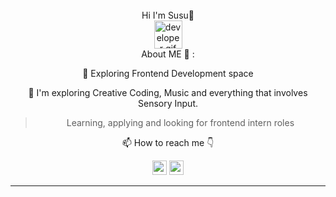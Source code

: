 <div align="center">
</br> Hi I'm Susu👋
<br>
 
 <img src="/images/Developer.gif" alt="developer gif"  height="45px">

 <div align="center"> About ME 💬 :
<p align="center">🌱 Exploring Frontend Development space
<br>
 
<p align="center"> 🔭 I'm exploring Creative Coding, Music and everything that involves Sensory Input.
<br>
 
 <blockquote>Learning, applying and looking for frontend intern roles</blockquote>
 
  📫 How to reach me 👇
</p>
<p align="center"> <a href="https://www.linkedin.com/in/suwaibat-suleiman-502322246/"><img src="https://img.shields.io/badge/linkedin-%230077B5.svg?&style=for-the-badge&logo=linkedin&logoColor=white" height=23></a> <a href="suleimansuwaibat@gmail.com"><img src="https://img.shields.io/badge/Gmail-D14836?style=for-the-badge&logo=gmail&logoColor=white" height=23<></a> </p>
<hr>
<!--
**Susu-spec/Susu-spec** is a ✨ _special_ ✨ repository because its `README.md` (this file) appears on your GitHub profile.


